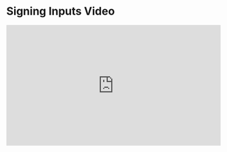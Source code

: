 # Signing Inputs Video

<iframe width="560" height="315" src="https://www.youtube.com/embed/pe1hqAqS4X8?rel=0" frameborder="0" allow="autoplay; encrypted-media" allowfullscreen></iframe>
